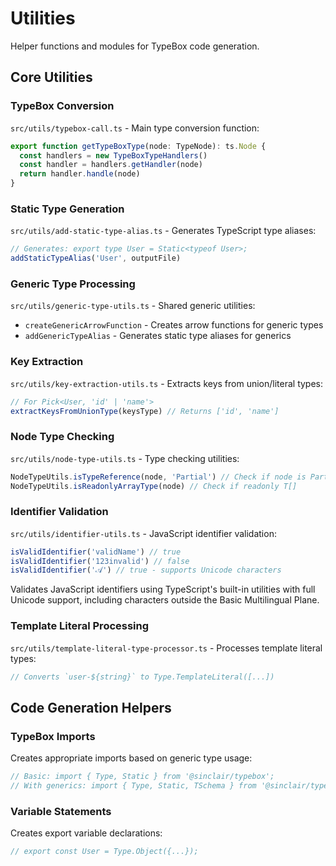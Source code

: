 # Utilities

Helper functions and modules for TypeBox code generation.

## Core Utilities

### TypeBox Conversion

`src/utils/typebox-call.ts` - Main type conversion function:

```typescript
export function getTypeBoxType(node: TypeNode): ts.Node {
  const handlers = new TypeBoxTypeHandlers()
  const handler = handlers.getHandler(node)
  return handler.handle(node)
}
```

### Static Type Generation

`src/utils/add-static-type-alias.ts` - Generates TypeScript type aliases:

```typescript
// Generates: export type User = Static<typeof User>;
addStaticTypeAlias('User', outputFile)
```

### Generic Type Processing

`src/utils/generic-type-utils.ts` - Shared generic utilities:

- `createGenericArrowFunction` - Creates arrow functions for generic types
- `addGenericTypeAlias` - Generates static type aliases for generics

### Key Extraction

`src/utils/key-extraction-utils.ts` - Extracts keys from union/literal types:

```typescript
// For Pick<User, 'id' | 'name'>
extractKeysFromUnionType(keysType) // Returns ['id', 'name']
```

### Node Type Checking

`src/utils/node-type-utils.ts` - Type checking utilities:

```typescript
NodeTypeUtils.isTypeReference(node, 'Partial') // Check if node is Partial<T>
NodeTypeUtils.isReadonlyArrayType(node) // Check if readonly T[]
```

### Identifier Validation

`src/utils/identifier-utils.ts` - JavaScript identifier validation:

```typescript
isValidIdentifier('validName') // true
isValidIdentifier('123invalid') // false
isValidIdentifier('𝒜') // true - supports Unicode characters
```

Validates JavaScript identifiers using TypeScript's built-in utilities with full Unicode support, including characters outside the Basic Multilingual Plane.

### Template Literal Processing

`src/utils/template-literal-type-processor.ts` - Processes template literal types:

```typescript
// Converts `user-${string}` to Type.TemplateLiteral([...])
```

## Code Generation Helpers

### TypeBox Imports

Creates appropriate imports based on generic type usage:

```typescript
// Basic: import { Type, Static } from '@sinclair/typebox';
// With generics: import { Type, Static, TSchema } from '@sinclair/typebox';
```

### Variable Statements

Creates export variable declarations:

```typescript
// export const User = Type.Object({...});
```
